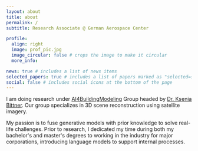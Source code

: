 ```yaml
---
layout: about
title: about
permalink: /
subtitle: Research Associate @ German Aerospace Center

profile:
  align: right
  image: prof_pic.jpg
  image_circular: false # crops the image to make it circular
  more_info:

news: true # includes a list of news items
selected_papers: true # includes a list of papers marked as "selected={true}"
social: false # includes social icons at the bottom of the page
---
```


I am doing research under [AI4BuildingModeling](https://www.dlr.de/eoc/en/desktopdefault.aspx/tabid-5297/8940_read-88073/) Group headed by [Dr. Ksenia Bittner](https://scholar.google.com/citations?user=oPr46YIAAAAJ&hl=en). Our group specializes in 3D scene reconstruction using satellite imagery.

My passion is to fuse generative models with prior knowledge to solve real-life challenges. Prior to research, I dedicated my time during both my bachelor's and master's degrees to working in the industry for major corporations, introducing language models to support internal processes.
